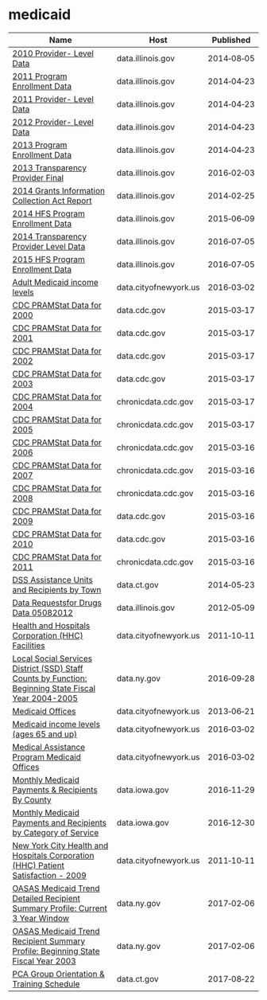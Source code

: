 # medicaid

Name | Host | Published
---- | ---- | ---------
[2010 Provider- Level Data](../datasets/nfi2-2aih.md) | data.illinois.gov | 2014&#x2011;08&#x2011;05
[2011 Program Enrollment Data](../datasets/4py4-2jin.md) | data.illinois.gov | 2014&#x2011;04&#x2011;23
[2011 Provider- Level Data](../datasets/ifaa-ww6b.md) | data.illinois.gov | 2014&#x2011;04&#x2011;23
[2012 Provider- Level Data](../datasets/fb9d-x3ms.md) | data.illinois.gov | 2014&#x2011;04&#x2011;23
[2013 Program Enrollment Data](../datasets/dfxi-9jmz.md) | data.illinois.gov | 2014&#x2011;04&#x2011;23
[2013 Transparency Provider Final](../datasets/4aj8-93ej.md) | data.illinois.gov | 2016&#x2011;02&#x2011;03
[2014 Grants Information Collection Act Report](../datasets/awrz-f99w.md) | data.illinois.gov | 2014&#x2011;02&#x2011;25
[2014 HFS Program Enrollment Data](../datasets/9vqk-fygn.md) | data.illinois.gov | 2015&#x2011;06&#x2011;09
[2014 Transparency Provider Level Data](../datasets/86i3-9wpd.md) | data.illinois.gov | 2016&#x2011;07&#x2011;05
[2015 HFS Program Enrollment Data](../datasets/uiy2-j3ig.md) | data.illinois.gov | 2016&#x2011;07&#x2011;05
[Adult Medicaid income levels](../datasets/r69u-62nw.md) | data.cityofnewyork.us | 2016&#x2011;03&#x2011;02
[CDC PRAMStat Data for 2000](../datasets/3hwj-hqmh.md) | data.cdc.gov | 2015&#x2011;03&#x2011;17
[CDC PRAMStat Data for 2001](../datasets/u93h-quup.md) | data.cdc.gov | 2015&#x2011;03&#x2011;17
[CDC PRAMStat Data for 2002](../datasets/dnxe-zgxs.md) | data.cdc.gov | 2015&#x2011;03&#x2011;17
[CDC PRAMStat Data for 2003](../datasets/u76f-m89e.md) | data.cdc.gov | 2015&#x2011;03&#x2011;17
[CDC PRAMStat Data for 2004](../datasets/xyxp-dxa9.md) | chronicdata.cdc.gov | 2015&#x2011;03&#x2011;17
[CDC PRAMStat Data for 2005](../datasets/pj7z-f3xf.md) | chronicdata.cdc.gov | 2015&#x2011;03&#x2011;17
[CDC PRAMStat Data for 2006](../datasets/akmt-4qtj.md) | chronicdata.cdc.gov | 2015&#x2011;03&#x2011;16
[CDC PRAMStat Data for 2007](../datasets/vr6p-ert2.md) | chronicdata.cdc.gov | 2015&#x2011;03&#x2011;16
[CDC PRAMStat Data for 2008](../datasets/4ya2-fkvt.md) | chronicdata.cdc.gov | 2015&#x2011;03&#x2011;16
[CDC PRAMStat Data for 2009](../datasets/qwpv-wpc8.md) | data.cdc.gov | 2015&#x2011;03&#x2011;16
[CDC PRAMStat Data for 2010](../datasets/xvu4-xjdb.md) | data.cdc.gov | 2015&#x2011;03&#x2011;16
[CDC PRAMStat Data for 2011](../datasets/ese6-rqpq.md) | chronicdata.cdc.gov | 2015&#x2011;03&#x2011;16
[DSS Assistance Units and Recipients by Town](../datasets/3tvg-dry3.md) | data.ct.gov | 2014&#x2011;05&#x2011;23
[Data Requestsfor Drugs Data 05082012](../datasets/py8c-kjud.md) | data.illinois.gov | 2012&#x2011;05&#x2011;09
[Health and Hospitals Corporation (HHC) Facilities](../datasets/f7b6-v6v3.md) | data.cityofnewyork.us | 2011&#x2011;10&#x2011;11
[Local Social Services District (SSD) Staff Counts by Function: Beginning State Fiscal Year 2004-2005](../datasets/rcn6-yg9v.md) | data.ny.gov | 2016&#x2011;09&#x2011;28
[Medicaid Offices](../datasets/ibs4-k445.md) | data.cityofnewyork.us | 2013&#x2011;06&#x2011;21
[Medicaid income levels (ages 65 and up)](../datasets/dn64-92ub.md) | data.cityofnewyork.us | 2016&#x2011;03&#x2011;02
[Medical Assistance Program Medicaid Offices](../datasets/fzk8-3ynb.md) | data.cityofnewyork.us | 2016&#x2011;03&#x2011;02
[Monthly Medicaid Payments & Recipients By County](../datasets/jmyd-wk9g.md) | data.iowa.gov | 2016&#x2011;11&#x2011;29
[Monthly Medicaid Payments and Recipients by Category of Service](../datasets/mbny-tr2n.md) | data.iowa.gov | 2016&#x2011;12&#x2011;30
[New York City Health and Hospitals Corporation (HHC) Patient Satisfaction - 2009](../datasets/hi3x-y76v.md) | data.cityofnewyork.us | 2011&#x2011;10&#x2011;11
[OASAS Medicaid Trend Detailed Recipient Summary Profile: Current 3 Year Window](../datasets/hrsh-6vzi.md) | data.ny.gov | 2017&#x2011;02&#x2011;06
[OASAS Medicaid Trend Recipient Summary Profile: Beginning State Fiscal Year 2003](../datasets/g4vm-hyyi.md) | data.ny.gov | 2017&#x2011;02&#x2011;06
[PCA Group Orientation & Training Schedule](../datasets/c28j-48tg.md) | data.ct.gov | 2017&#x2011;08&#x2011;22

